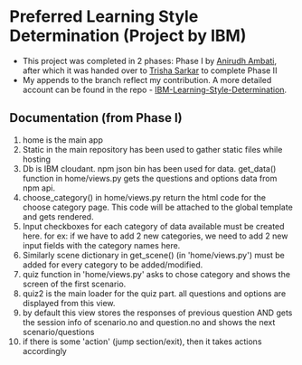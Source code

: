 # Preferred Learning Style Determination (Project by IBM)

* This project was completed in 2 phases: Phase I by [Anirudh Ambati](https://github.com/anirudhambati), after which it was handed over to [Trisha Sarkar](https://github.com/trishasarkar) to complete Phase II
* My appends to the branch reflect my contribution. A more detailed account can be found in the repo - [IBM-Learning-Style-Determination](https://github.com/trishasarkar/IBM-Learning-Style-Determination).

## Documentation (from Phase I)

1. home is the main app
2. Static in the main repository has been used to gather static files while hosting
3. Db is IBM cloudant. npm json bin has been used for data. get_data() function in home/views.py gets the questions and options data from npm api.
4. choose_category() in home/views.py return the html code for the choose category page. This code will be attached to the global template and gets rendered.
5. Input checkboxes for each category of data available must be created here. for ex: if we have to add 2 new categories, we need to add 2 new input fields with the category names here.
6.  Similarly scene dictionary in get_scene() (in 'home/views.py') must be added for every category to be added/modified.
7. quiz function in 'home/views.py' asks to chose category and shows the screen of the first scenario.
8. quiz2 is the main loader for the quiz part. all questions and options are displayed from this view.
9. by default this view stores the responses of previous question AND gets the session info of scenario.no and question.no and shows the next scenario/questions
10. if there is some 'action' (jump section/exit), then it takes actions accordingly
